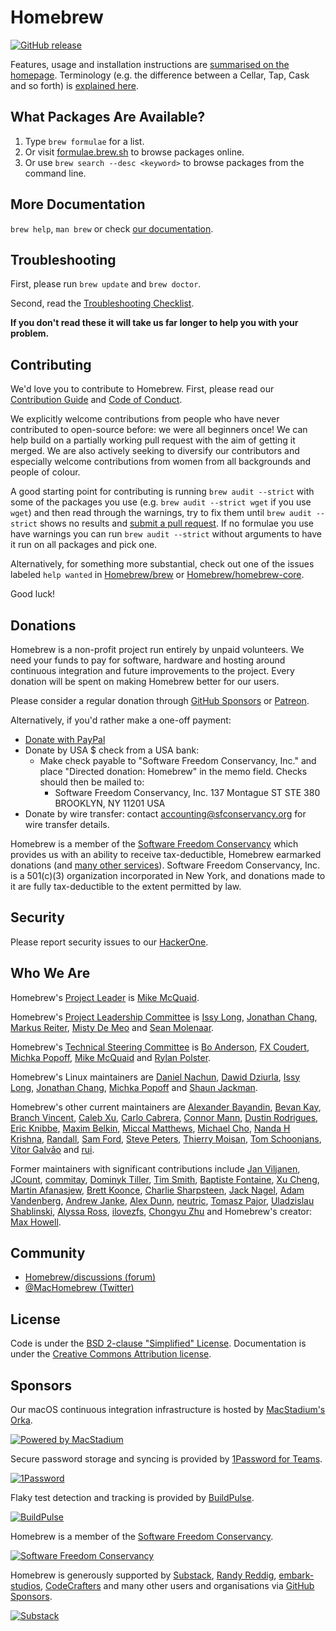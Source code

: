 # Homebrew

[![GitHub release](https://img.shields.io/github/release/Homebrew/brew.svg)](https://github.com/Homebrew/brew/releases)

Features, usage and installation instructions are [summarised on the homepage](https://brew.sh). Terminology (e.g. the difference between a Cellar, Tap, Cask and so forth) is [explained here](https://docs.brew.sh/Formula-Cookbook#homebrew-terminology).

## What Packages Are Available?

1. Type `brew formulae` for a list.
2. Or visit [formulae.brew.sh](https://formulae.brew.sh) to browse packages online.
3. Or use `brew search --desc <keyword>` to browse packages from the command line.

## More Documentation

`brew help`, `man brew` or check [our documentation](https://docs.brew.sh/).

## Troubleshooting

First, please run `brew update` and `brew doctor`.

Second, read the [Troubleshooting Checklist](https://docs.brew.sh/Troubleshooting).

**If you don't read these it will take us far longer to help you with your problem.**

## Contributing

We'd love you to contribute to Homebrew. First, please read our [Contribution Guide](CONTRIBUTING.md) and [Code of Conduct](https://github.com/Homebrew/.github/blob/HEAD/CODE_OF_CONDUCT.md#code-of-conduct).

We explicitly welcome contributions from people who have never contributed to open-source before: we were all beginners once! We can help build on a partially working pull request with the aim of getting it merged. We are also actively seeking to diversify our contributors and especially welcome contributions from women from all backgrounds and people of colour.

A good starting point for contributing is running `brew audit --strict` with some of the packages you use (e.g. `brew audit --strict wget` if you use `wget`) and then read through the warnings, try to fix them until `brew audit --strict` shows no results and [submit a pull request](https://docs.brew.sh/How-To-Open-a-Homebrew-Pull-Request). If no formulae you use have warnings you can run `brew audit --strict` without arguments to have it run on all packages and pick one.

Alternatively, for something more substantial, check out one of the issues labeled `help wanted` in [Homebrew/brew](https://github.com/homebrew/brew/issues?q=is%3Aopen+is%3Aissue+label%3A%22help+wanted%22) or [Homebrew/homebrew-core](https://github.com/homebrew/homebrew-core/issues?q=is%3Aopen+is%3Aissue+label%3A%22help+wanted%22).

Good luck!

## Donations

Homebrew is a non-profit project run entirely by unpaid volunteers. We need your funds to pay for software, hardware and hosting around continuous integration and future improvements to the project. Every donation will be spent on making Homebrew better for our users.

Please consider a regular donation through [GitHub Sponsors](https://github.com/sponsors/Homebrew) or [Patreon](https://www.patreon.com/homebrew).

Alternatively, if you'd rather make a one-off payment:

- [Donate with PayPal](https://www.paypal.com/cgi-bin/webscr?cmd=_s-xclick&hosted_button_id=V6ZE57MJRYC8L)
- Donate by USA $ check from a USA bank:
  - Make check payable to "Software Freedom Conservancy, Inc." and place "Directed donation: Homebrew" in the memo field. Checks should then be mailed to:
    - Software Freedom Conservancy, Inc.
      137 Montague ST  STE 380
      BROOKLYN, NY 11201             USA
- Donate by wire transfer: contact accounting@sfconservancy.org for wire transfer details.

Homebrew is a member of the [Software Freedom Conservancy](https://sfconservancy.org) which provides us with an ability to receive tax-deductible, Homebrew earmarked donations (and [many other services](https://sfconservancy.org/members/services/)). Software Freedom Conservancy, Inc. is a 501(c)(3) organization incorporated in New York, and donations made to it are fully tax-deductible to the extent permitted by law.

## Security

Please report security issues to our [HackerOne](https://hackerone.com/homebrew/).

## Who We Are

Homebrew's [Project Leader](https://docs.brew.sh/Homebrew-Governance#6-project-leader) is [Mike McQuaid](https://github.com/MikeMcQuaid).

Homebrew's [Project Leadership Committee](https://docs.brew.sh/Homebrew-Governance#4-project-leadership-committee) is [Issy Long](https://github.com/issyl0), [Jonathan Chang](https://github.com/jonchang), [Markus Reiter](https://github.com/reitermarkus), [Misty De Meo](https://github.com/mistydemeo) and [Sean Molenaar](https://github.com/SMillerDev).

Homebrew's [Technical Steering Committee](https://docs.brew.sh/Homebrew-Governance#7-technical-steering-committee) is [Bo Anderson](https://github.com/Bo98), [FX Coudert](https://github.com/fxcoudert), [Michka Popoff](https://github.com/iMichka), [Mike McQuaid](https://github.com/MikeMcQuaid) and [Rylan Polster](https://github.com/Rylan12).

Homebrew's Linux maintainers are [Daniel Nachun](https://github.com/danielnachun), [Dawid Dziurla](https://github.com/dawidd6), [Issy Long](https://github.com/issyl0), [Jonathan Chang](https://github.com/jonchang), [Michka Popoff](https://github.com/iMichka) and [Shaun Jackman](https://github.com/sjackman).

Homebrew's other current maintainers are [Alexander Bayandin](https://github.com/bayandin), [Bevan Kay](https://github.com/bevanjkay), [Branch Vincent](https://github.com/branchvincent), [Caleb Xu](https://github.com/alebcay), [Carlo Cabrera](https://github.com/carlocab), [Connor Mann](https://github.com/cnnrmnn), [Dustin Rodrigues](https://github.com/dtrodrigues), [Eric Knibbe](https://github.com/EricFromCanada), [Maxim Belkin](https://github.com/maxim-belkin), [Miccal Matthews](https://github.com/miccal), [Michael Cho](https://github.com/cho-m), [Nanda H Krishna](https://github.com/nandahkrishna), [Randall](https://github.com/ran-dall), [Sam Ford](https://github.com/samford), [Steve Peters](https://github.com/scpeters), [Thierry Moisan](https://github.com/Moisan), [Tom Schoonjans](https://github.com/tschoonj), [Vítor Galvão](https://github.com/vitorgalvao) and [rui](https://github.com/chenrui333).

Former maintainers with significant contributions include [Jan Viljanen](https://github.com/javian), [JCount](https://github.com/jcount), [commitay](https://github.com/commitay), [Dominyk Tiller](https://github.com/DomT4), [Tim Smith](https://github.com/tdsmith), [Baptiste Fontaine](https://github.com/bfontaine), [Xu Cheng](https://github.com/xu-cheng), [Martin Afanasjew](https://github.com/UniqMartin), [Brett Koonce](https://github.com/asparagui), [Charlie Sharpsteen](https://github.com/Sharpie), [Jack Nagel](https://github.com/jacknagel), [Adam Vandenberg](https://github.com/adamv), [Andrew Janke](https://github.com/apjanke), [Alex Dunn](https://github.com/dunn), [neutric](https://github.com/neutric), [Tomasz Pajor](https://github.com/nijikon), [Uladzislau Shablinski](https://github.com/vladshablinsky), [Alyssa Ross](https://github.com/alyssais), [ilovezfs](https://github.com/ilovezfs), [Chongyu Zhu](https://github.com/lembacon) and Homebrew's creator: [Max Howell](https://github.com/mxcl).

## Community

- [Homebrew/discussions (forum)](https://github.com/homebrew/discussions/discussions)
- [@MacHomebrew (Twitter)](https://twitter.com/MacHomebrew)

## License

Code is under the [BSD 2-clause "Simplified" License](LICENSE.txt).
Documentation is under the [Creative Commons Attribution license](https://creativecommons.org/licenses/by/4.0/).

## Sponsors

Our macOS continuous integration infrastructure is hosted by [MacStadium's Orka](https://www.macstadium.com/customers/homebrew).

[![Powered by MacStadium](https://cloud.githubusercontent.com/assets/125011/22776032/097557ac-eea6-11e6-8ba8-eff22dfd58f1.png)](https://www.macstadium.com)

Secure password storage and syncing is provided by [1Password for Teams](https://1password.com/teams/).

[![1Password](https://1password.com/img/redesign/press/logo.c757be5591a513da9c768f8b80829318.svg)](https://1password.com)

Flaky test detection and tracking is provided by [BuildPulse](https://buildpulse.io/).

[![BuildPulse](https://user-images.githubusercontent.com/2988/130445500-96f44c87-e7dd-4da0-9877-7e5b1618e144.png)](https://buildpulse.io)

Homebrew is a member of the [Software Freedom Conservancy](https://sfconservancy.org).

[![Software Freedom Conservancy](https://sfconservancy.org/img/conservancy_64x64.png)](https://sfconservancy.org)

Homebrew is generously supported by [Substack](https://github.com/substackinc), [Randy Reddig](https://github.com/ydnar), [embark-studios](https://github.com/embark-studios), [CodeCrafters](https://github.com/codecrafters-io) and many other users and organisations via [GitHub Sponsors](https://github.com/sponsors/Homebrew).

[![Substack](https://github.com/substackinc.png?size=64)](https://github.com/substackinc)

